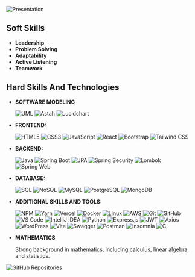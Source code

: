 ![Presentation](./intro-git.gif)

## Soft Skills
- **Leadership**
- **Problem Solving**  
- **Adaptability**
- **Active Listening**
- **Teamwork**


## Hard Skills And Technologies
- **SOFTWARE MODELING**
  
  ![UML](https://img.shields.io/badge/-UML-5B47A4?style=flat)
  ![Astah](https://img.shields.io/badge/-Astah-2CB5E9?style=flat)
  ![Lucidchart](https://img.shields.io/badge/-Lucidchart-FB9A00?style=flat)


- **FRONTEND:**
  
  ![HTML5](https://img.shields.io/badge/-HTML5-E34F26?logo=html5&logoColor=white&style=flat)
  ![CSS3](https://img.shields.io/badge/-CSS3-1572B6?logo=css3&logoColor=white&style=flat)
  ![JavaScript](https://img.shields.io/badge/-JavaScript-F7DF1E?logo=javascript&logoColor=black&style=flat)
  ![React](https://img.shields.io/badge/-React-61DAFB?logo=react&logoColor=black&style=flat)
  ![Bootstrap](https://img.shields.io/badge/-Bootstrap-7952B3?logo=bootstrap&logoColor=white&style=flat)
  ![Tailwind CSS](https://img.shields.io/badge/-Tailwind_CSS-38B2AC?logo=tailwind-css&logoColor=white&style=flat)


- **BACKEND:**
  
  ![Java](https://img.shields.io/badge/-Java-007396?logo=java&logoColor=white&style=flat)
  ![Spring Boot](https://img.shields.io/badge/-Spring_Boot-6DB33F?logo=spring-boot&logoColor=white&style=flat)
  ![JPA](https://img.shields.io/badge/-JPA-5B67D8?logo=java&logoColor=white&style=flat)
  ![Spring Security](https://img.shields.io/badge/-Spring_Security-6DB33F?logo=spring&logoColor=white&style=flat)
  ![Lombok](https://img.shields.io/badge/-Lombok-BCB88A?logo=lombok&logoColor=black&style=flat)
  ![Spring Web](https://img.shields.io/badge/-Spring_Web-6DB33F?logo=spring&logoColor=white&style=flat)




- **DATABASE:**
  
  ![SQL](https://img.shields.io/badge/-SQL-003B57?logo=sql&logoColor=white&style=flat)
  ![NoSQL](https://img.shields.io/badge/-NoSQL-4DB33D?logo=mongodb&logoColor=white&style=flat)
  ![MySQL](https://img.shields.io/badge/-MySQL-4479A1?logo=mysql&logoColor=white&style=flat)
  ![PostgreSQL](https://img.shields.io/badge/-PostgreSQL-336791?logo=postgresql&logoColor=white&style=flat)
  ![MongoDB](https://img.shields.io/badge/-MongoDB-47A248?logo=mongodb&logoColor=white&style=flat)

- **ADDITIONAL SKILLS AND TOOLS:**

  ![NPM](https://img.shields.io/badge/-NPM-CB3837?logo=npm&logoColor=white&style=flat)
  ![Yarn](https://img.shields.io/badge/-Yarn-2C8EBB?logo=yarn&logoColor=white&style=flat)
  ![Vercel](https://img.shields.io/badge/-Vercel-000000?logo=vercel&logoColor=white&style=flat)
  ![Docker](https://img.shields.io/badge/-Docker-2496ED?logo=docker&logoColor=white&style=flat)
  ![Linux](https://img.shields.io/badge/-Linux-FCC624?logo=linux&logoColor=black&style=flat)
  ![AWS](https://img.shields.io/badge/-AWS-232F3E?logo=amazon-aws&logoColor=white&style=flat)
  ![Git](https://img.shields.io/badge/-Git-F05032?logo=git&logoColor=white&style=flat)
  ![GitHub](https://img.shields.io/badge/-GitHub-181717?logo=github&logoColor=white&style=flat)
  ![VS Code](https://img.shields.io/badge/-VS_Code-007ACC?logo=visual-studio-code&logoColor=white&style=flat)
  ![IntelliJ IDEA](https://img.shields.io/badge/-IntelliJ_IDEA-000000?logo=intellij-idea&logoColor=white&style=flat)
  ![Python](https://img.shields.io/badge/-Python-3776AB?logo=python&logoColor=white&style=flat)
 ![Express.js](https://img.shields.io/badge/-Express.js-000000?logo=express&logoColor=white&style=flat)
 ![JWT](https://img.shields.io/badge/-JWT-000000?logo=json-web-tokens&logoColor=white&style=flat)
 ![Axios](https://img.shields.io/badge/-Axios-5A67D8?logo=axios&logoColor=white&style=flat)
 ![WordPress](https://img.shields.io/badge/-WordPress-21759B?logo=wordpress&logoColor=white&style=flat)
 ![Vite](https://img.shields.io/badge/-Vite-646CFF?logo=vite&logoColor=white&style=flat)
 ![Swagger](https://img.shields.io/badge/-Swagger-85EA2D?logo=swagger&logoColor=black&style=flat)
![Postman](https://img.shields.io/badge/-Postman-FF6C37?logo=postman&logoColor=white&style=flat)
![Insomnia](https://img.shields.io/badge/-Insomnia-5849BE?logo=insomnia&logoColor=white&style=flat)
![C](https://img.shields.io/badge/-C-A8B9CC?logo=c&logoColor=white&style=flat)

- **MATHEMATICS**
  
    Strong background in mathematics, including calculus, linear algebra, and statistics.

![GitHub Repositories](https://img.shields.io/badge/Repositories-10-brightgreen)


















  